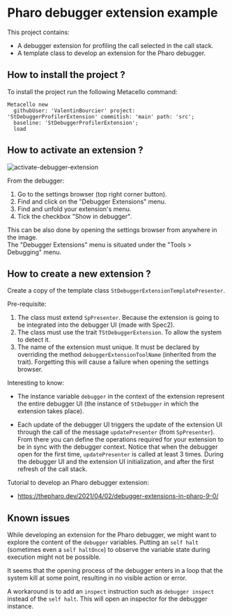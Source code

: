 # Pharo debugger extension example 

This project contains:
- A debugger extension for profiling the call selected in the call stack.
- A template class to develop an extension for the Pharo debugger.

## How to install the project ?

To install the project run the following Metacello command:

```st
Metacello new
  githubUser: 'ValentinBourcier' project: 'StDebuggerProfilerExtension' commitish: 'main' path: 'src';
  baseline: 'StDebuggerProfilerExtension';
  load
```

## How to activate an extension ?

![activate-debugger-extension](https://github.com/ValentinBourcier/StDebuggerProfilerExtension/assets/32521673/e568a147-10d4-49fa-b6e2-4ebcda87d44c)  

From the debugger:  

1. Go to the settings browser (top right corner button).  
2. Find and click on the "Debugger Extensions" menu.  
3. Find and unfold your extension's menu.  
4. Tick the checkbox "Show in debugger".  

This can be also done by opening the settings browser from anywhere in the image.  
The "Debugger Extensions" menu is situated under the "Tools > Debugging" menu.

## How to create a new extension ?

Create a copy of the template class `StDebuggerExtensionTemplatePresenter`.

Pre-requisite:
1. The class must extend `SpPresenter`. Because the extension is going to be integrated into the debugger UI (made with Spec2).
2. The class must use the trait `TStDebuggerExtension`. To allow the system to detect it.
3. The name of the extension must unique. It must be declared by overriding the method `debuggerExtensionToolName` (inherited from the trait). Forgetting this will cause a failure when opening the settings browser.

Interesting to know:
- The instance variable `debugger` in the context of the extension represent the entire debugger UI (the instance of `StDebugger` in which the extension takes place).  

- Each update of the debugger UI triggers the update of the extension UI through the call of the message `updatePresenter` (from `SpPresenter`).
From there you can define the operations required for your extension to be in sync with the debugger context.
Notice that when the debugger open for the first time, `updatePresenter` is called at least 3 times.
During the debugger UI and the extension UI initialization, and after the first refresh of the call stack.



Tutorial to develop an Pharo debugger extension:  

- https://thepharo.dev/2021/04/02/debugger-extensions-in-pharo-9-0/

## Known issues

While developing an extension for the Pharo debugger, we might want to explore the content of the `debugger` variables.
Putting an `self halt` (sometimes even a `self haltOnce`) to observe the variable state during execution might not be possible.

It seems that the opening process of the debugger enters in a loop that the system kill at some point, resulting in no visible action or error.

A workaround is to add an `inspect` instruction such as `debugger inspect` instead of the `self halt`.
This will open an inspector for the debugger instance.





